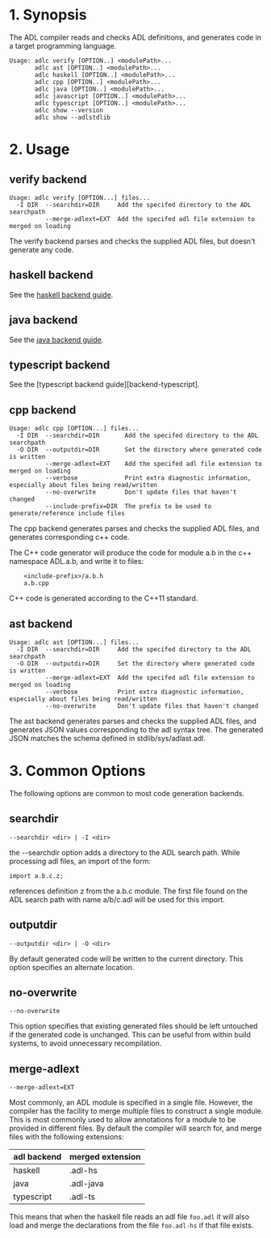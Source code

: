 # 1. Synopsis

The ADL compiler reads and checks ADL definitions, and generates code
in a target programming language.

```
Usage: adlc verify [OPTION..] <modulePath>...
       adlc ast [OPTION..] <modulePath>...
       adlc haskell [OPTION..] <modulePath>...
       adlc cpp [OPTION..] <modulePath>...
       adlc java [OPTION..] <modulePath>...
       adlc javascript [OPTION..] <modulePath>...
       adlc typescript [OPTION..] <modulePath>...
       adlc show --version
       adlc show --adlstdlib
```

# 2. Usage
## verify backend

```
Usage: adlc verify [OPTION...] files...
  -I DIR  --searchdir=DIR     Add the specifed directory to the ADL searchpath
          --merge-adlext=EXT  Add the specifed adl file extension to merged on loading
```

The verify backend parses and checks the supplied ADL files, but
doesn't generate any code.

## haskell backend

See the [haskell backend guide][backend-haskell].

## java backend

See the [java backend guide][backend-java].

## typescript backend

See the [typescript backend guide][backend-typescript].

## cpp backend

```
Usage: adlc cpp [OPTION...] files...
  -I DIR  --searchdir=DIR       Add the specifed directory to the ADL searchpath
  -O DIR  --outputdir=DIR       Set the directory where generated code is written
          --merge-adlext=EXT    Add the specifed adl file extension to merged on loading
          --verbose             Print extra diagnostic information, especially about files being read/written
          --no-overwrite        Don't update files that haven't changed
          --include-prefix=DIR  The prefix to be used to generate/reference include files
```

The cpp backend generates parses and checks the supplied ADL
files, and generates corresponding c++ code.

The C++ code generator will produce the code for module a.b in the
c++ namespace ADL.a.b, and write it to files:

        <include-prefix>/a.b.h
        a.b.cpp

C++ code is generated according to the C++11 standard.

## ast backend

```
Usage: adlc ast [OPTION...] files...
  -I DIR  --searchdir=DIR     Add the specifed directory to the ADL searchpath
  -O DIR  --outputdir=DIR     Set the directory where generated code is written
          --merge-adlext=EXT  Add the specifed adl file extension to merged on loading
          --verbose           Print extra diagnostic information, especially about files being read/written
          --no-overwrite      Don't update files that haven't changed
```

The ast backend generates parses and checks the supplied ADL files,
and generates JSON values corresponding to the adl syntax tree. The
generated JSON matches the schema defined in stdlib/sys/adlast.adl.

# 3. Common Options

The following options are common to most code generation backends.

## searchdir

    --searchdir <dir> | -I <dir>

the --searchdir option adds a directory to the ADL search path. While
processing adl files, an import of the form:

    import a.b.c.z;

references definition z from the a.b.c module. The first file found on
the ADL search path with name a/b/c.adl will be used for this import.

##  outputdir

    --outputdir <dir> | -O <dir>

By default generated code will be written to the current
directory. This option specifies an alternate location.

## no-overwrite

    --no-overwrite

This option specifies that existing generated files should be left
untouched if the generated code is unchanged. This can be useful from
within build systems, to avoid unnecessary recompilation.

## merge-adlext

    --merge-adlext=EXT

Most commonly, an ADL module is specified in a single file. However,
the compiler has the facility to merge multiple files to construct
a single module. This is most commonly used to allow annotations for
a module to be provided in different files. By default the compiler
will search for, and merge files with the following extensions:

| adl backend | merged extension |
|-------------|------------------|
| haskell     | .adl-hs          |
| java        | .adl-java        |
| typescript  | .adl-ts          |

This means that when the haskell file reads an adl file `foo.adl` it
will also load and merge the declarations from the file `foo.adl-hs`
if that file exists.

[backend-haskell]: backend-haskell.md
[backend-java]: backend-java.md
